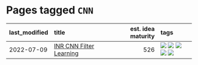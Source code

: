 # Pages tagged `CNN`

|last_modified|title|est. idea maturity|tags
|:---|:---|---:|:---|
|2022-07-09|[INR CNN Filter Learning](../INR_CNN_filter_learning.md)|526|[![](https://img.shields.io/badge/tag-CNN-5fba1d)](../tags/CNN.md) [![](https://img.shields.io/badge/tag-INR-587798)](../tags/INR.md) [![](https://img.shields.io/badge/tag-deep_learning-2c91b4)](../tags/deep_learning.md) [![](https://img.shields.io/badge/tag-experimental-92ab1c)](../tags/experimental.md) [![](https://img.shields.io/badge/tag-filter_learning-d2ea1b)](../tags/filter_learning.md)|